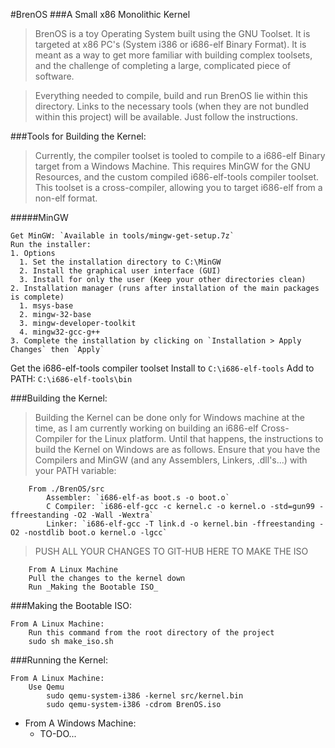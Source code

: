 #BrenOS 
###A Small x86 Monolithic Kernel

>BrenOS is a toy Operating System built using the GNU Toolset. It is targeted at x86 PC's (System i386 or i686-elf Binary Format). It is meant as a way to get more familiar with building complex toolsets, and the challenge of completing a large, complicated piece of software. 

>Everything needed to compile, build and run BrenOS lie within this directory. Links to the necessary tools (when they are not bundled within this project) will be available. Just follow the instructions. 

###Tools for Building the Kernel:
>Currently, the compiler toolset is tooled to compile to a i686-elf Binary target from a Windows Machine. This requires MinGW for the GNU Resources, and the custom compiled i686-elf-tools compiler toolset. This toolset is a cross-compiler, allowing you to target i686-elf from a non-elf format.

#####MinGW
``` 
Get MinGW: `Available in tools/mingw-get-setup.7z`
Run the installer:
1. Options
  1. Set the installation directory to C:\MinGW
  2. Install the graphical user interface (GUI)
  3. Install for only the user (Keep your other directories clean)
2. Installation manager (runs after installation of the main packages is complete)
  1. msys-base
  2. mingw-32-base
  3. mingw-developer-toolkit
  4. mingw32-gcc-g++
3. Complete the installation by clicking on `Installation > Apply Changes` then `Apply`
```
    	
Get the i686-elf-tools compiler toolset
Install to `C:\i686-elf-tools`
Add to PATH: `C:\i686-elf-tools\bin`

###Building the Kernel:
>Building the Kernel can be done only for Windows machine at the time, as I am currently working on building an i686-elf Cross-Compiler for the Linux platform. Until that happens, the instructions to build the Kernel on Windows are as follows. Ensure that you have the Compilers and MinGW (and any Assemblers, Linkers, .dll's...) with your PATH variable:

    	From ./BrenOS/src	
    		Assembler: `i686-elf-as boot.s -o boot.o`
    		C Compiler: `i686-elf-gcc -c kernel.c -o kernel.o -std=gun99 -ffreestanding -O2 -Wall -Wextra`
    		Linker: `i686-elf-gcc -T link.d -o kernel.bin -ffreestanding -O2 -nostdlib boot.o kernel.o -lgcc`

>PUSH ALL YOUR CHANGES TO GIT-HUB HERE TO MAKE THE ISO
	
    	From A Linux Machine
		Pull the changes to the kernel down
		Run _Making the Bootable ISO_
	

	
###Making the Bootable ISO:

	From A Linux Machine:
		Run this command from the root directory of the project
		sudo sh make_iso.sh
	
###Running the Kernel:

	From A Linux Machine:
		Use Qemu
			sudo qemu-system-i386 -kernel src/kernel.bin
			sudo qemu-system-i386 -cdrom BrenOS.iso

- From A Windows Machine:
	- TO-DO...
	

